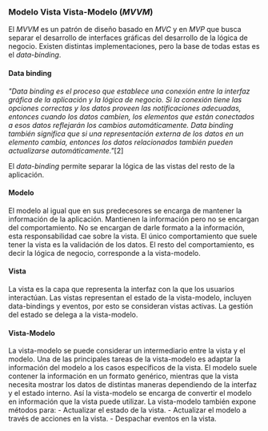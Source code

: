 ### Modelo Vista Vista-Modelo (_MVVM_)
El _MVVM_ es un patrón de diseño basado en _MVC_ y en _MVP_ que busca separar el desarrollo de interfaces gráficas del desarrollo de la lógica de negocio. Existen distintas implementaciones, pero la base de todas estas es el _data-binding_.

#### Data binding
_"Data binding es el proceso que establece una conexión entre la interfaz gráfica de la aplicación y la lógica de negocio. Si la conexión tiene las opciones correctas y los datos proveen las notificaciones adecuadas, entonces cuando los datos cambien, los elementos que están conectados a esos datos reflejarán los cambios automáticamente. Data binding también significa que si una representación externa de los datos en un elemento cambia, entonces los datos relacionados también pueden actualizarse automáticamente."_[2]

El _data-binding_ permite separar la lógica de las vistas del resto de la aplicación.

#### Modelo
El modelo al igual que en sus predecesores se encarga de mantener la información de la aplicación. Mantienen la información pero no se encargan del comportamiento. No se encargan de darle formato a la información, esta responsabilidad cae sobre la vista. El único comportamiento que suele tener la vista es la validación de los datos. El resto del comportamiento, es decir la lógica de negocio, corresponde a la vista-modelo.

#### Vista
La vista es la capa que representa la interfaz con la que los usuarios interactúan. Las vistas representan el estado de la vista-modelo, incluyen data-bindings y eventos, por esto se consideran vistas activas. La gestión del estado se delega a la vista-modelo.

#### Vista-Modelo
La vista-modelo se puede considerar un intermediario entre la vista y el modelo. Una de las principales tareas de la vista-modelo es adaptar la información del modelo a los casos específicos de la vista. El modelo suele contener la información en un formato genérico, mientras que la vista necesita mostrar los datos de distintas maneras dependiendo de la interfaz y el estado interno. Así la vista-modelo se encarga de convertir el modelo en información que la vista puede utilizar.
La vista-modelo también expone métodos para:
    - Actualizar el estado de la vista.
    - Actualizar el modelo a través de acciones en la vista.
    - Despachar eventos en la vista.
